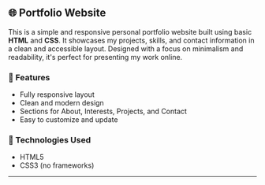 ## 🌐 Portfolio Website

This is a simple and responsive personal portfolio website built using basic **HTML** and **CSS**. It showcases my projects, skills, and contact information in a clean and accessible layout. Designed with a focus on minimalism and readability, it's perfect for presenting my work online.

### 🚀 Features

* Fully responsive layout
* Clean and modern design
* Sections for About, Interests, Projects, and Contact
* Easy to customize and update

### 📁 Technologies Used

* HTML5
* CSS3 (no frameworks)

---
